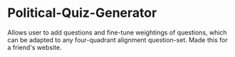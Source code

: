# Political-Quiz-Generator
Allows user to add questions and fine-tune weightings of questions, which can be adapted to any four-quadrant alignment question-set. Made this for a friend's website.
